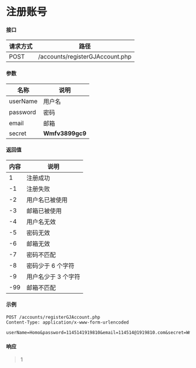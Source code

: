 # 注册账号  

>

#### 接口

| 请求方式 | 路径                              |
|------|---------------------------------|
| POST | /accounts/registerGJAccount.php |

#### 参数

| 名称       | 说明              |
|----------|-----------------|
| userName | 用户名             |
| password | 密码              |
| email    | 邮箱              |
| secret   | **Wmfv3899gc9** |

#### 返回值

| 内容  | 说明          |
|-----|-------------|
| 1   | 注册成功        |
| -1  | 注册失败        |
| -2  | 用户名已被使用     |
| -3  | 邮箱已被使用      |
| -4  | 用户名无效       |
| -5  | 密码无效        |
| -6  | 邮箱无效        | 
| -7  | 密码不匹配       |
| -8  | 密码少于 6 个字符  |
| -9  | 用户名少于 3 个字符 |
| -99 | 邮箱不匹配       |

#### 示例

```
POST /accounts/registerGJAccount.php
Content-Type: application/x-www-form-urlencoded

userName=Homo&password=1145141919810&email=114514@1919810.com&secret=Wmfv3899gc9
```

#### 响应

> 1
